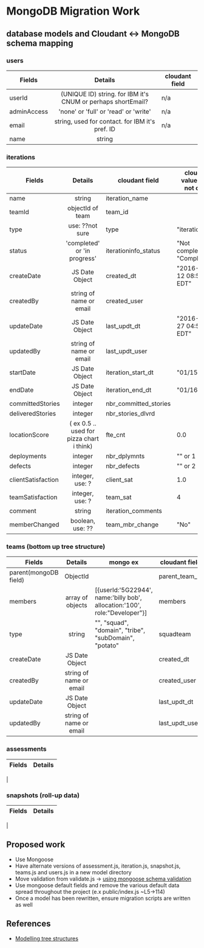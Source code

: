 # MongoDB Migration Work

## database models and Cloudant <-> MongoDB schema mapping


### users
| Fields        | Details       | cloudant field
| ------------- |:-------------:|-------------
| userId | (UNIQUE ID) string. for IBM it's CNUM or perhaps shortEmail? | n/a
| adminAccess | 'none' or 'full' or 'read' or 'write'| n/a
| email | string, used for contact. for IBM it's pref. ID | n/a
| name  | string |


### iterations
| Fields        | Details      | cloudant field | cloudant value ex (if not obv.)
| ------------- |:-------------:|------------- | -------------
|name | string | iteration_name |
|teamId | objectId of team | team_id |
|type | use: ??not sure | type  | "iterationinfo"
|status| 'completed' or 'in progress' | iterationinfo_status |"Not complete", "Completed"
|createDate|JS Date Object | created_dt | "2016-04-12 08:58:50 EDT"
|createdBy| string of name or email | created_user |
|updateDate| JS Date Object | last_updt_dt | "2016-04-27 04:53:23 EDT"
|updatedBy| string of name or email | last_updt_user |
|startDate| JS Date Object|iteration_start_dt | "01/15/2016"
|endDate| JS Date Object|iteration_end_dt | "01/16/2016"
|committedStories| integer | nbr_committed_stories |
|deliveredStories| integer | nbr_stories_dlvrd |
|locationScore | ( ex 0.5 .. used for pizza chart i think) | fte_cnt | 0.0
|deployments | integer | nbr_dplymnts | "" or 1
|defects | integer | nbr_defects | "" or 2
|clientSatisfaction| integer, use: ? | client_sat | 1.0
|teamSatisfaction| integer, use: ? | team_sat | 4
|comment| string | iteration_comments |
|memberChanged| boolean, use: ?? | team_mbr_change | "No"


### teams (bottom up tree structure)

| Fields        | Details       | mongo ex    | cloudant field | cloudant value ex
| ------------- |:-------------:|-------------|-------------|-------------
| parent(mongoDB field)| ObjectId| |parent_team_id|
| members       | array of objects| [{userId:'5G22944', name:'billy bob', allocation:'100', role:"Developer"}] | members | [{key,id,name,allocation,role}]
|type           | string | "", "squad", "domain", "tribe", "subDomain", "potato" | squadteam     | "Yes" or "No"
|createDate     | JS Date Object | |created_dt | "2016-04-12 08:58:50 EDT"
|createdBy      | string of name or email | | created_user |
|updateDate     | JS Date Object | |last_updt_dt | "2016-04-27 04:53:23 EDT"
|updatedBy      | string of name or email | |last_updt_user |

### assessments
| Fields        | Details           
| ------------- |:-------------:
|

### snapshots (roll-up data)
| Fields        | Details           
| ------------- |:-------------:
|

## Proposed work
* Use Mongoose
* Have alternate versions of assessment.js, iteration.js, snapshot.js, teams.js and users.js in a new model directory
* Move validation from validate.js -> [using mongoose schema validation]
* Use mongoose default fields and remove the various default data spread throughout the project (e.x public/index.js ~L5->114)
* Once a model has been rewritten, ensure migration scripts are written as well

## References

 * [Modelling tree structures]

[Modelling tree structures]: <https://docs.mongodb.com/manual/applications/data-models-tree-structures/>
[using mongoose schema validation]: <http://mongoosejs.com/docs/validation.html>
